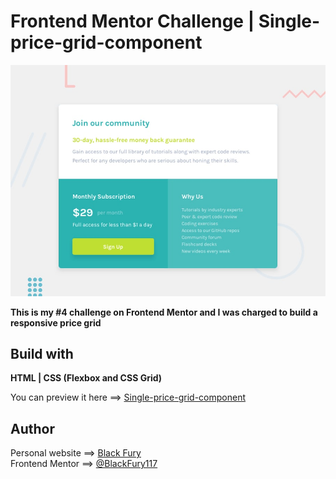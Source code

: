 # Frontend Mentor Challenge | Single-price-grid-component

![Single price grid component challenge on Front-End Mentor](https://github.com/BlackFury117/Single-price-grid-component/blob/main/design/desktop-preview.jpg?raw=true)

**This is my #4 challenge on Frontend Mentor and I was charged to build a responsive price grid**

## Build with

**HTML | CSS (Flexbox and CSS Grid)**

You can preview it here ==> <a href="https://id-dev3.github.io/Single-price-grid-component/" target="_blank">Single-price-grid-component</a>

## Author

Personal website ==> <a href="https://id-dev3.github.io/" target="_blank">Black Fury</a> <br>
Frontend Mentor ==> <a href="https://www.frontendmentor.io/profile/BlackFury117" target="_blank">@BlackFury117</a>